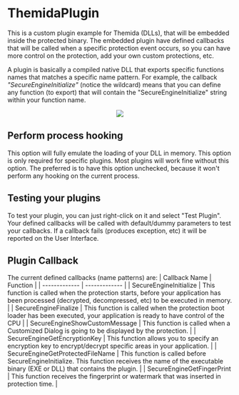 # ThemidaPlugin
This is a custom plugin example for Themida (DLLs), that will be embedded inside the protected binary. The embedded plugin have defined callbacks that will be called when a specific protection event occurs, so you can have more control on the protection, add your own custom protections, etc.

A plugin is basically a compiled native DLL that exports specific functions names  that matches a specific name pattern.
For example, the callback *"SecureEngineInitialize"* (notice the wildcard) means that you can define any function (to export) that will contain the "SecureEngineInitialize" string within your function name.

<p align="center"><img src="https://i.imgur.com/Nw9INjG.png" /></p>



## Perform process hooking
This option will fully emulate the loading of your DLL in memory. This option is only required for specific plugins. Most plugins will work fine without this option. The preferred is to have this option unchecked, because it won't perform any hooking on the current process.


## Testing your plugins
To test your plugin, you can just right-click on it and select "Test Plugin". Your defined callbacks will be called with default/dummy parameters to test your callbacks. If a callback fails (produces exception, etc) it will be reported on the User Interface.


## Plugin Callback
The current defined callbacks (name patterns) are:
| Callback Name  | Function |
| ------------- | ------------- |
| SecureEngineInitialize  | This function is called when the protection starts, before your application has been processed (decrypted, decompressed, etc) to be executed in memory. |
| SecureEngineFinalize  | This function is called when the protection boot loader has been executed, your application is ready to have control of the CPU  |
| SecureEngineShowCustomMessage  | This function is called when a Customized Dialog is going to be displayed by the protection.  |
| SecureEngineGetEncryptionKey  | This function allows you to specify an encryption key to encrypt/decrypt specific areas in your application.  |
| SecureEngineGetProtectedFileName  | This function is called before SecureEngineInitialize. This function receives the name of the executable binary (EXE or DLL) that contains the plugin.  |
| SecureEngineGetFingerPrint  | This function receives the fingerprint or watermark that was inserted in protection time. |
